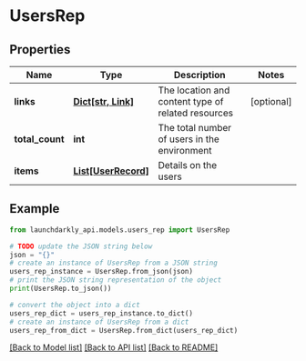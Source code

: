 # UsersRep


## Properties

Name | Type | Description | Notes
------------ | ------------- | ------------- | -------------
**links** | [**Dict[str, Link]**](Link.md) | The location and content type of related resources | [optional] 
**total_count** | **int** | The total number of users in the environment | 
**items** | [**List[UserRecord]**](UserRecord.md) | Details on the users | 

## Example

```python
from launchdarkly_api.models.users_rep import UsersRep

# TODO update the JSON string below
json = "{}"
# create an instance of UsersRep from a JSON string
users_rep_instance = UsersRep.from_json(json)
# print the JSON string representation of the object
print(UsersRep.to_json())

# convert the object into a dict
users_rep_dict = users_rep_instance.to_dict()
# create an instance of UsersRep from a dict
users_rep_from_dict = UsersRep.from_dict(users_rep_dict)
```
[[Back to Model list]](../README.md#documentation-for-models) [[Back to API list]](../README.md#documentation-for-api-endpoints) [[Back to README]](../README.md)


